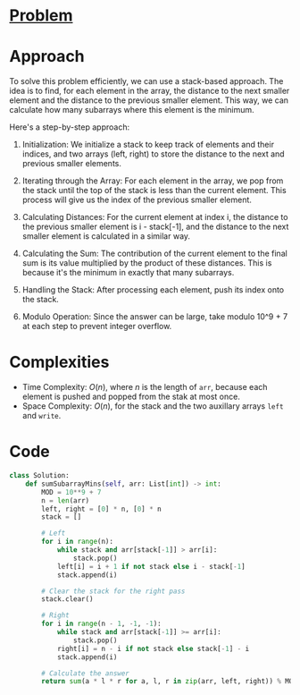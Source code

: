 # [Problem](https://leetcode.com/problems/sum-of-subarray-minimums)


# Approach
To solve this problem efficiently, we can use a stack-based approach. The idea is to find, for each element in the array, the distance to the next smaller element and the distance to the previous smaller element. This way, we can calculate how many subarrays where this element is the minimum.

Here's a step-by-step approach:

1. Initialization: We initialize a stack to keep track of elements and their indices, and two arrays (left, right) to store the distance to the next and previous smaller elements.

2. Iterating through the Array: For each element in the array, we pop from the stack until the top of the stack is less than the current element. This process will give us the index of the previous smaller element.

3. Calculating Distances: For the current element at index i, the distance to the previous smaller element is i - stack[-1], and the distance to the next smaller element is calculated in a similar way.

4. Calculating the Sum: The contribution of the current element to the final sum is its value multiplied by the product of these distances. This is because it's the minimum in exactly that many subarrays.

5. Handling the Stack: After processing each element, push its index onto the stack.

6. Modulo Operation: Since the answer can be large, take modulo 10^9 + 7 at each step to prevent integer overflow.


# Complexities
- Time Complexity: $O(n)$, where $n$ is the length of `arr`, because each element is pushed and popped from the stak at most once.
- Space Complexity: $O(n)$, for the stack and the two auxillary arrays `left` and `write`.

# Code

```python
class Solution:
    def sumSubarrayMins(self, arr: List[int]) -> int:
        MOD = 10**9 + 7
        n = len(arr)
        left, right = [0] * n, [0] * n
        stack = []

        # Left
        for i in range(n):
            while stack and arr[stack[-1]] > arr[i]:
                stack.pop()
            left[i] = i + 1 if not stack else i - stack[-1]
            stack.append(i)

        # Clear the stack for the right pass
        stack.clear()

        # Right
        for i in range(n - 1, -1, -1):
            while stack and arr[stack[-1]] >= arr[i]:
                stack.pop()
            right[i] = n - i if not stack else stack[-1] - i
            stack.append(i)

        # Calculate the answer
        return sum(a * l * r for a, l, r in zip(arr, left, right)) % MOD
```